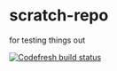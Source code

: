 # scratch-repo
for testing things out

[![Codefresh build status]( https://g.codefresh.io/api/badges/pipeline/josh-codefresh/jdolitsky%2Fscratch-repo%2Fscratch-repo?type=cf-1)]( https://g.codefresh.io/public/accounts/josh-codefresh/pipelines/jdolitsky/scratch-repo/scratch-repo)
